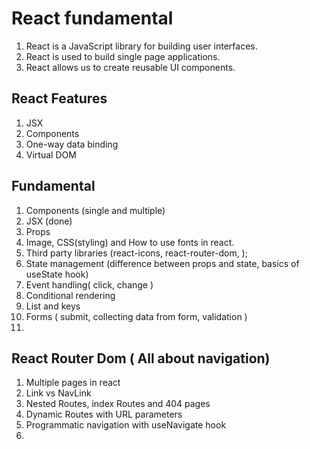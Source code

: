 # React fundamental

1. React is a JavaScript library for building user interfaces.
2. React is used to build single page applications.
3. React allows us to create reusable UI components.

## React Features

1. JSX
2. Components
3. One-way data binding
4. Virtual DOM

## Fundamental

1. Components (single and multiple)
2. JSX (done)
3. Props
4. Image, CSS(styling) and How to use fonts in react.
5. Third party libraries (react-icons, react-router-dom, );
6. State management (difference between props and state, basics of useState hook)
7. Event handling( click, change )
8. Conditional rendering
9. List and keys
10. Forms ( submit, collecting data from form, validation )
11.

## React Router Dom ( All about navigation)

1.  Multiple pages in react
2.  Link vs NavLink
3.  Nested Routes, index Routes and 404 pages
4.  Dynamic Routes with URL parameters
5.  Programmatic navigation with useNavigate hook
6.
